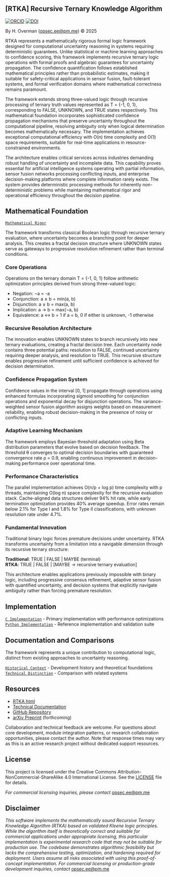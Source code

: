 
## [RTKA] Recursive Ternary Knowledge Algorithm 

[![ORCID](https://img.shields.io/badge/ORCID-0009--0007--9737--762X-green.svg)](https://orcid.org/0009-0007-9737-762X)
[![DOI](https://zenodo.org/badge/DOI/10.5281/zenodo.17173499.svg)](https://doi.org/10.5281/zenodo.17173499)

By H. Overman ([opsec.ee@pm.me](mailto:opsec.ee@pm.me)) © 2025

RTKA represents a mathematically rigorous formal logic framework designed for computational uncertainty reasoning in systems requiring deterministic guarantees. Unlike statistical or machine learning approaches to confidence scoring, this framework implements recursive ternary logic operations with formal proofs and algebraic guarantees for uncertainty propagation. The confidence quantification follows established mathematical principles rather than probabilistic estimates, making it suitable for safety-critical applications in sensor fusion, fault-tolerant systems, and formal verification domains where mathematical correctness remains paramount.

The framework extends strong three-valued logic through recursive processing of ternary truth values represented as T = {-1, 0, 1}, corresponding to FALSE, UNKNOWN, and TRUE states respectively. This mathematical foundation incorporates sophisticated confidence propagation mechanisms that preserve uncertainty throughout the computational pipeline, resolving ambiguity only when logical determination becomes mathematically necessary. The implementation achieves exceptional computational efficiency with O(n) time complexity and O(1) space requirements, suitable for real-time applications in resource-constrained environments.

The architecture enables critical services across industries demanding robust handling of uncertainty and incomplete data. This capability proves essential for artificial intelligence systems operating with partial information, sensor fusion networks processing conflicting inputs, and enterprise decision-making platforms where complete information rarely exists. The system provides deterministic processing methods for inherently non-deterministic problems while maintaining mathematical rigor and operational efficiency throughout the decision pipeline.
 
## Mathematical Foundation
[`Mathematical Rigor`](/docs/papers/mathematics.html)

The framework transforms classical Boolean logic through recursive ternary evaluation, where uncertainty becomes a branching point for deeper analysis. This creates a fractal decision structure where UNKNOWN states serve as gateways to progressive resolution refinement rather than terminal conditions.

### Core Operations

Operations on the ternary domain T = {-1, 0, 1} follow arithmetic optimization principles derived from strong three-valued logic:

* Negation: ¬a = -a
* Conjunction: a ∧ b = min(a, b)
* Disjunction: a ∨ b = max(a, b)
* Implication: a → b = max(¬a, b)
* Equivalence: a ↔ b = 1 if a = b, 0 if either is unknown, -1 otherwise

### Recursive Resolution Architecture

The innovation enables UNKNOWN states to branch recursively into new ternary evaluations, creating a fractal decision tree. Each uncertainty node contains three potential paths: resolution to FALSE, continued uncertainty requiring deeper analysis, and resolution to TRUE. This recursive structure enables progressive refinement until sufficient confidence is achieved for decision determination.

### Confidence Propagation System

Confidence values in the interval [0, 1] propagate through operations using enhanced formulas incorporating sigmoid smoothing for conjunction operations and exponential decay for disjunction operations. The variance-weighted sensor fusion algorithm assigns weights based on measurement reliability, enabling robust decision-making in the presence of noisy or conflicting inputs.

### Adaptive Learning Mechanism

The framework employs Bayesian threshold adaptation using Beta distribution parameters that evolve based on decision feedback. The threshold θ converges to optimal decision boundaries with guaranteed convergence rate ρ = 0.9, enabling continuous improvement in decision-making performance over operational time.

### Performance Characteristics

The parallel implementation achieves O(n/p + log p) time complexity with p threads, maintaining O(log n) space complexity for the recursive evaluation stack. Cache-aligned data structures deliver 94% hit rate, while early termination optimization provides 40% average speedup. Error rates remain below 2.1% for Type I and 1.8% for Type II classifications, with unknown resolution rate under 4.7%.

### Fundamental Innovation

Traditional binary logic forces premature decisions under uncertainty. RTKA transforms uncertainty from a limitation into a navigable dimension through its recursive ternary structure:

**Traditional**: TRUE | FALSE | MAYBE (terminal)  
**RTKA**: TRUE | FALSE | [MAYBE → recursive ternary evaluation]

This architecture enables applications previously impossible with binary logic, including progressive consensus refinement, adaptive sensor fusion with quantified uncertainty, and decision systems that explicitly navigate ambiguity rather than forcing premature resolution.

## Implementation

[`C Implementation`](code/c/rtka_u.c) - Primary implementation with performance optimizations  
[`Python Implementation`](code/py/rtka_u.py) - Reference implementation and validation suite

## Documentation and Comparisons

The framework represents a unique contribution to computational logic, distinct from existing approaches to uncertainty reasoning.

[`Historical Context`](docs/papers/rtka-u_foundation.md) - Development history and theoretical foundations  
[`Technical Distinction`](docs/papers/technical-distinction.md) - Comparison with related systems
    
## Resources
- [RTKA html](https://opsec-ee.github.io/rtka-u/docs/index.html)
- [Technical Documentation](docs/rtka-u.pdf)
- [GitHub Repository](https://github.com/opsec-ee/rtka-u)
- [arXiv Preprint](https://arxiv.org/abs/XXXX.XXXXX) (forthcoming)

Collaboration and technical feedback are welcome.
For questions about core development, module integration patterns, or research collaboration opportunities, please contact the author. Note that response times may vary as this is an active research project without dedicated support resources.

## License

This project is licensed under the Creative Commons Attribution-NonCommercial-ShareAlike 4.0 International License. See the [LICENSE](LICENSE) file for details.

_For commercial licensing inquiries, please contact_ opsec.ee@pm.me

## Disclaimer

_This software implements the mathematically sound Recursive Ternary Knowledge Algorithm (RTKA) based on validated Kleene logic principles. While the algorithm itself is theoretically correct and suitable for commercial applications under appropriate licensing, this particular implementation is experimental research code that may not be suitable for production use. The codebase demonstrates algorithmic feasibility but lacks the comprehensive testing, optimization, and hardening required for deployment. Users assume all risks associated with using this proof-of-concept implementation. For commercial licensing or production-grade development inquiries, contact_ opsec.ee@pm.me
